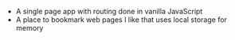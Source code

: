  - A single page app with routing done in vanilla JavaScript
 - A place to bookmark web pages I like that uses local storage for memory

